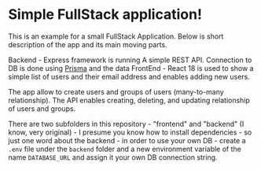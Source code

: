 # Simple FullStack application!

This is an example for a small FullStack Application. Below is short description of the app and its main moving parts.

Backend - Express framework is running A simple REST API. Connection to DB is done using [Prisma](https://www.prisma.io/) and the data
FrontEnd - React 18 is used to show a simple list of users and their email address and enables adding new users.

The app allow to create users and groups of users (many-to-many relationship). The API enables creating, deleting, and updating relationship of users and groups.

There are two subfolders in this repository - "frontend" and "backend" (I know, very original) - I presume you know how to install dependencies - so just one word about the backend - in order to use your own DB - create a `.env` file under the `backend` folder and a new environment variable of the name `DATABASE_URL` and assign it your own DB connection string.
